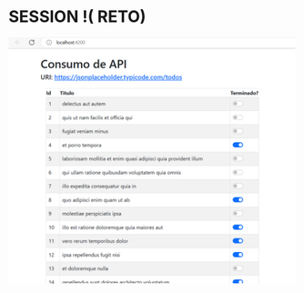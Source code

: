 # SESSION !( RETO)

![alt text](https://github.com/marwingaray/s18/blob/master/src/assets/captura%201.png?raw=true)



